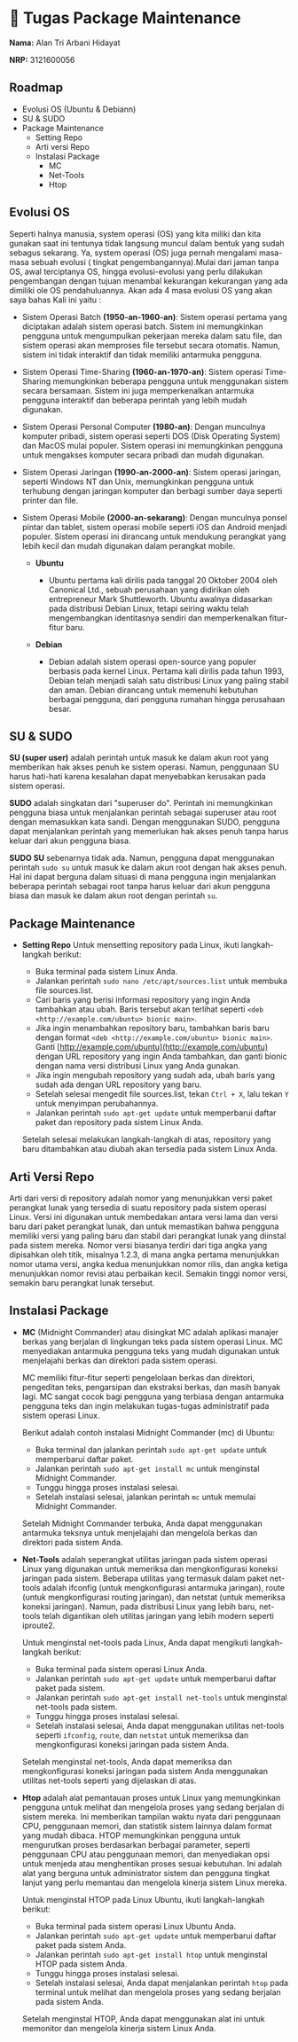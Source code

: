 
# 🚀 Tugas Package Maintenance

**Nama:** Alan Tri Arbani Hidayat

**NRP:** 3121600056


## Roadmap

 - Evolusi OS (Ubuntu & Debiann)
 - SU & SUDO
 - Package Maintenance
    - Setting Repo
    - Arti versi Repo
    - Instalasi Package
        - MC
        - Net-Tools
        - Htop
## Evolusi OS

Seperti halnya manusia, system operasi (OS) yang kita miliki dan kita gunakan saat ini tentunya tidak langsung muncul dalam bentuk yang sudah sebagus sekarang. Ya, system operasi (OS) juga pernah mengalami masa-masa sebuah evolusi ( tingkat pengembangannya).Mulai dari jaman tanpa OS, awal terciptanya OS, hingga evolusi-evolusi yang perlu dilakukan pengembangan dengan tujuan menambal kekurangan kekurangan yang ada dimiliki ole OS pendahuluannya. Akan ada 4 masa evolusi OS yang akan saya bahas Kali ini yaitu :

- Sistem Operasi Batch **(1950-an-1960-an)**: Sistem operasi pertama yang diciptakan adalah sistem operasi batch. Sistem ini memungkinkan pengguna untuk mengumpulkan pekerjaan mereka dalam satu file, dan sistem operasi akan memproses file tersebut secara otomatis. Namun, sistem ini tidak interaktif dan tidak memiliki antarmuka pengguna.

- Sistem Operasi Time-Sharing **(1960-an-1970-an)**: Sistem operasi Time-Sharing memungkinkan beberapa pengguna untuk menggunakan sistem secara bersamaan. Sistem ini juga memperkenalkan antarmuka pengguna interaktif dan beberapa perintah yang lebih mudah digunakan.

- Sistem Operasi Personal Computer **(1980-an)**: Dengan munculnya komputer pribadi, sistem operasi seperti DOS (Disk Operating System) dan MacOS mulai populer. Sistem operasi ini memungkinkan pengguna untuk mengakses komputer secara pribadi dan mudah digunakan.

- Sistem Operasi Jaringan **(1990-an-2000-an)**: Sistem operasi jaringan, seperti Windows NT dan Unix, memungkinkan pengguna untuk terhubung dengan jaringan komputer dan berbagi sumber daya seperti printer dan file.

- Sistem Operasi Mobile **(2000-an-sekarang)**: Dengan munculnya ponsel pintar dan tablet, sistem operasi mobile seperti iOS dan Android menjadi populer. Sistem operasi ini dirancang untuk mendukung perangkat yang lebih kecil dan mudah digunakan dalam perangkat mobile.


    - **Ubuntu**
        - Ubuntu pertama kali dirilis pada tanggal 20 Oktober 2004 oleh Canonical Ltd., sebuah perusahaan yang didirikan oleh entrepreneur Mark Shuttleworth. Ubuntu awalnya didasarkan pada distribusi Debian Linux, tetapi seiring waktu telah mengembangkan identitasnya sendiri dan memperkenalkan fitur-fitur baru.

    - **Debian**
        - Debian adalah sistem operasi open-source yang populer berbasis pada kernel Linux. Pertama kali dirilis pada tahun 1993, Debian telah menjadi salah satu distribusi Linux yang paling stabil dan aman. Debian dirancang untuk memenuhi kebutuhan berbagai pengguna, dari pengguna rumahan hingga perusahaan besar.
## SU & SUDO

**SU (super user)** adalah perintah untuk masuk ke dalam akun root yang memberikan hak akses penuh ke sistem operasi. Namun, penggunaan SU harus hati-hati karena kesalahan dapat menyebabkan kerusakan pada sistem operasi.

**SUDO** adalah singkatan dari "superuser do". Perintah ini memungkinkan pengguna biasa untuk menjalankan perintah sebagai superuser atau root dengan memasukkan kata sandi. Dengan menggunakan SUDO, pengguna dapat menjalankan perintah yang memerlukan hak akses penuh tanpa harus keluar dari akun pengguna biasa.

**SUDO SU** sebenarnya tidak ada. Namun, pengguna dapat menggunakan perintah `sudo su` untuk masuk ke dalam akun root dengan hak akses penuh. Hal ini dapat berguna dalam situasi di mana pengguna ingin menjalankan beberapa perintah sebagai root tanpa harus keluar dari akun pengguna biasa dan masuk ke dalam akun root dengan perintah `su`.
## Package Maintenance

- **Setting Repo**
    Untuk mensetting repository pada Linux, ikuti langkah-langkah berikut:

    -  Buka terminal pada sistem Linux Anda.
    - Jalankan perintah `sudo nano /etc/apt/sources.list` untuk membuka file sources.list.
    - Cari baris yang berisi informasi repository yang ingin Anda tambahkan atau ubah. Baris tersebut akan terlihat seperti `<deb <http://example.com/ubuntu> bionic main>`.
    - Jika ingin menambahkan repository baru, tambahkan baris baru dengan format `<deb <http://example.com/ubuntu> bionic main>`. Ganti [http://example.com/ubuntu](http://example.com/ubuntu) dengan URL repository yang ingin Anda tambahkan, dan ganti bionic dengan nama versi distribusi Linux yang Anda gunakan.
    - Jika ingin mengubah repository yang sudah ada, ubah baris yang sudah ada dengan URL repository yang baru.
    - Setelah selesai mengedit file sources.list, tekan `Ctrl + X`, lalu tekan `Y` untuk menyimpan perubahannya.
    - Jalankan perintah `sudo apt-get update` untuk memperbarui daftar paket dan repository pada sistem Linux Anda.

    Setelah selesai melakukan langkah-langkah di atas, repository yang baru ditambahkan atau diubah akan tersedia pada sistem Linux Anda.
## Arti Versi Repo

Arti dari versi di repository adalah nomor yang menunjukkan versi paket perangkat lunak yang tersedia di suatu repository pada sistem operasi Linux. Versi ini digunakan untuk membedakan antara versi lama dan versi baru dari paket perangkat lunak, dan untuk memastikan bahwa pengguna memiliki versi yang paling baru dan stabil dari perangkat lunak yang diinstal pada sistem mereka. Nomor versi biasanya terdiri dari tiga angka yang dipisahkan oleh titik, misalnya 1.2.3, di mana angka pertama menunjukkan nomor utama versi, angka kedua menunjukkan nomor rilis, dan angka ketiga menunjukkan nomor revisi atau perbaikan kecil. Semakin tinggi nomor versi, semakin baru perangkat lunak tersebut.
## Instalasi Package

- **MC** (Midnight Commander) atau disingkat MC adalah aplikasi manajer berkas yang berjalan di lingkungan teks pada sistem operasi Linux. MC menyediakan antarmuka pengguna teks yang mudah digunakan untuk menjelajahi berkas dan direktori pada sistem operasi.

    MC memiliki fitur-fitur seperti pengelolaan berkas dan direktori, pengeditan teks, pengarsipan dan ekstraksi berkas, dan masih banyak lagi. MC sangat cocok bagi pengguna yang terbiasa dengan antarmuka pengguna teks dan ingin melakukan tugas-tugas administratif pada sistem operasi Linux.

    Berikut adalah contoh instalasi Midnight Commander (mc) di Ubuntu:

    -  Buka terminal dan jalankan perintah `sudo apt-get update` untuk memperbarui daftar paket.
    - Jalankan perintah `sudo apt-get install mc` untuk menginstal Midnight Commander.
    - Tunggu hingga proses instalasi selesai.
    - Setelah instalasi selesai, jalankan perintah `mc` untuk memulai Midnight Commander.

    Setelah Midnight Commander terbuka, Anda dapat menggunakan antarmuka teksnya untuk menjelajahi dan mengelola berkas dan direktori pada sistem Anda.

- **Net-Tools** 
    adalah seperangkat utilitas jaringan pada sistem operasi Linux yang digunakan untuk memeriksa dan mengkonfigurasi koneksi jaringan pada sistem. Beberapa utilitas yang termasuk dalam paket net-tools adalah ifconfig (untuk mengkonfigurasi antarmuka jaringan), route (untuk mengkonfigurasi routing jaringan), dan netstat (untuk memeriksa koneksi jaringan). Namun, pada distribusi Linux yang lebih baru, net-tools telah digantikan oleh utilitas jaringan yang lebih modern seperti iproute2.

    Untuk menginstal net-tools pada Linux, Anda dapat mengikuti langkah-langkah berikut:

    - Buka terminal pada sistem operasi Linux Anda.
    - Jalankan perintah `sudo apt-get update` untuk memperbarui daftar paket pada sistem.
    - Jalankan perintah `sudo apt-get install net-tools` untuk menginstal net-tools pada sistem.
    - Tunggu hingga proses instalasi selesai.
    - Setelah instalasi selesai, Anda dapat menggunakan utilitas net-tools seperti `ifconfig`, `route`, dan `netstat` untuk memeriksa dan mengkonfigurasi koneksi jaringan pada sistem Anda.

    Setelah menginstal net-tools, Anda dapat memeriksa dan mengkonfigurasi koneksi jaringan pada sistem Anda menggunakan utilitas net-tools seperti yang dijelaskan di atas.

- **Htop** adalah alat pemantauan proses untuk Linux yang memungkinkan pengguna untuk melihat dan mengelola proses yang sedang berjalan di sistem mereka. Ini memberikan tampilan waktu nyata dari penggunaan CPU, penggunaan memori, dan statistik sistem lainnya dalam format yang mudah dibaca. HTOP memungkinkan pengguna untuk mengurutkan proses berdasarkan berbagai parameter, seperti penggunaan CPU atau penggunaan memori, dan menyediakan opsi untuk menjeda atau menghentikan proses sesuai kebutuhan. Ini adalah alat yang berguna untuk administrator sistem dan pengguna tingkat lanjut yang perlu memantau dan mengelola kinerja sistem Linux mereka.

    Untuk menginstal HTOP pada Linux Ubuntu, ikuti langkah-langkah berikut:

    - Buka terminal pada sistem operasi Linux Ubuntu Anda.
    - Jalankan perintah `sudo apt-get update` untuk memperbarui daftar paket pada sistem Anda.
    - Jalankan perintah `sudo apt-get install htop` untuk menginstal HTOP pada sistem Anda.
    - Tunggu hingga proses instalasi selesai.
    - Setelah instalasi selesai, Anda dapat menjalankan perintah `htop` pada terminal untuk melihat dan mengelola proses yang sedang berjalan pada sistem Anda.

    Setelah menginstal HTOP, Anda dapat menggunakan alat ini untuk memonitor dan mengelola kinerja sistem Linux Anda.